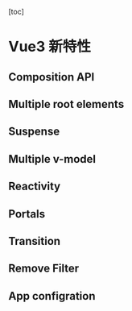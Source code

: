 [toc]

# Vue3 新特性

## Composition API



## Multiple root elements

## Suspense

## Multiple v-model

## Reactivity

## Portals

## Transition

## Remove Filter

## App configration

